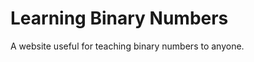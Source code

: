 Learning Binary Numbers
=======================

A website useful for teaching binary numbers to anyone.